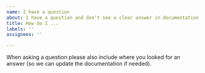```yaml
---
name: I have a question
about: I have a question and don't see a clear answer in documentation
title: How do I ...
labels: ''
assignees: ''

---
```


When asking a question please also include where you looked for an answer (so we can update the documentation if needed).
